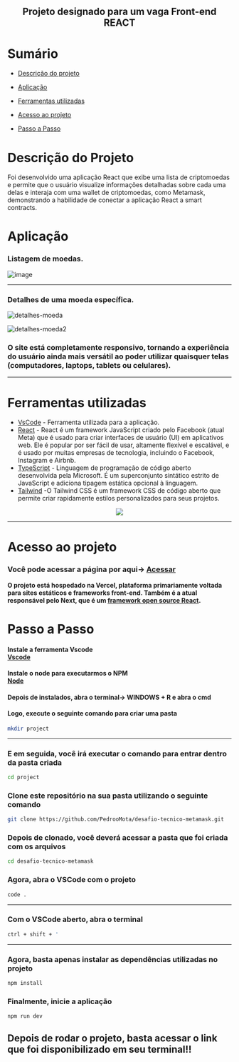 <h2 align="center">Projeto designado para um vaga Front-end REACT</h2>



# Sumário

- [Descrição do projeto](#descrição-do-projeto)

- [Aplicação](#aplicação)

- [Ferramentas utilizadas](#ferramentas-utilizadas)

- [Acesso ao projeto](#acesso-ao-projeto)

- [Passo a Passo](#passo-a-passo)


# Descrição do Projeto
Foi desenvolvido uma aplicação React que exibe uma lista de criptomoedas e permite que o usuário visualize informações detalhadas sobre cada uma delas e interaja com uma wallet de criptomoedas, como Metamask, demonstrando a habilidade de conectar a aplicação React a smart contracts.


# Aplicação

### Listagem de moedas.

  ![image](https://github.com/PedrooMota/desafio-tecnico-metamask/assets/83295376/8c4c83a0-f046-4423-bbf4-38bb86a28789)

<hr>

### Detalhes de uma moeda específica.

![detalhes-moeda](https://github.com/PedrooMota/desafio-tecnico-metamask/assets/83295376/a78d8720-2e7e-4255-8f4a-3a2f5deccad3)


![detalhes-moeda2](https://github.com/PedrooMota/desafio-tecnico-metamask/assets/83295376/7c31265c-d35f-4d0b-9690-9346da07cfe0)

### O site está completamente responsivo, tornando a experiência do usuário ainda mais versátil ao poder utilizar quaisquer telas (computadores, laptops, tablets ou celulares). 

<hr>


# Ferramentas utilizadas

- [VsCode](https://code.visualstudio.com/) - Ferramenta utilizada para a aplicação.
- [React](https://pt-br.reactjs.org/) - React é um framework JavaScript criado pelo Facebook (atual Meta) que é usado para criar interfaces de usuário (UI) em aplicativos web. Ele é popular por ser fácil de usar, altamente flexível e escalável, e é usado por muitas empresas de tecnologia, incluindo o Facebook, Instagram e Airbnb.
- [TypeScript](https://www.typescriptlang.org/) - Linguagem de programação de código aberto desenvolvida pela Microsoft. É um superconjunto sintático estrito de JavaScript e adiciona tipagem estática opcional à linguagem.
- [Tailwind](https://tailwindcss.com/docs/installation) -O Tailwind CSS é um framework CSS de código aberto que permite criar rapidamente estilos personalizados para seus projetos.

<div align="center">
  <img src="https://skillicons.dev/icons?i=vscode,react,ts,tailwind&perline=14" />
</div>
<hr>


# Acesso ao projeto

### Você pode acessar a página por aqui-> <a target="_blank" href="https://zeta-frontend-b9zrvkqem-pedroomota.vercel.app/">Acessar</a>


**O projeto está hospedado na Vercel, plataforma primariamente voltada para sites estáticos e frameworks front-end. Também é a atual responsável pelo Next, que é um <a target="_blank" href="https://opensource.com/article/20/1/react-javascript-frameworks">framework open source React</a>.**


# Passo a Passo

#### Instale a ferramenta Vscode <br><a target="_blank" href="https://code.visualstudio.com/">Vscode</a><br>
#### Instale o node para executarmos o NPM <br> <a target="_blank" href="https://opensource.com/article/20/1/react-javascript-frameworks">Node</a>


#### Depois de instalados, abra o terminal-> **WINDOWS + R e abra o cmd** <br>
#### Logo, execute o seguinte comando para criar uma pasta


```sh
mkdir project
```
<hr>


### E em seguida, você irá executar o comando para entrar dentro da pasta criada
```sh
cd project
```

### Clone este repositório na sua pasta utilizando o seguinte comando


```sh
git clone https://github.com/PedrooMota/desafio-tecnico-metamask.git
```


### Depois de clonado, você deverá acessar a pasta que foi criada com os arquivos


```sh
cd desafio-tecnico-metamask
```


### Agora, abra o VSCode com o projeto

```sh
code .
```


<hr>


### Com o VSCode aberto, abra o terminal

```sh
ctrl + shift + '
```

<hr>


### Agora, basta apenas instalar as dependências utilizadas no projeto

```sh
npm install
```


### Finalmente, inicie a aplicação

```sh
npm run dev
```

## Depois de rodar o projeto, basta acessar o link que foi disponibilizado em seu terminal!!
